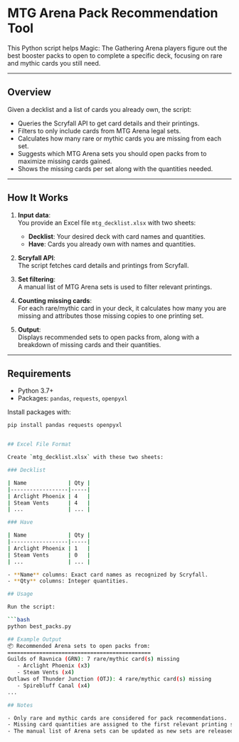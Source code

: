 # MTG Arena Pack Recommendation Tool

This Python script helps Magic: The Gathering Arena players figure out the best booster packs to open to complete a specific deck, focusing on rare and mythic cards you still need.

---

## Overview

Given a decklist and a list of cards you already own, the script:

- Queries the Scryfall API to get card details and their printings.
- Filters to only include cards from MTG Arena legal sets.
- Calculates how many rare or mythic cards you are missing from each set.
- Suggests which MTG Arena sets you should open packs from to maximize missing cards gained.
- Shows the missing cards per set along with the quantities needed.

---

## How It Works

1. **Input data**:  
   You provide an Excel file `mtg_decklist.xlsx` with two sheets:  
   - **Decklist**: Your desired deck with card names and quantities.  
   - **Have**: Cards you already own with names and quantities.

2. **Scryfall API**:  
   The script fetches card details and printings from Scryfall.

3. **Set filtering**:  
   A manual list of MTG Arena sets is used to filter relevant printings.

4. **Counting missing cards**:  
   For each rare/mythic card in your deck, it calculates how many you are missing and attributes those missing copies to one printing set.

5. **Output**:  
   Displays recommended sets to open packs from, along with a breakdown of missing cards and their quantities.

---

## Requirements

- Python 3.7+
- Packages: `pandas`, `requests`, `openpyxl`

Install packages with:

```bash
pip install pandas requests openpyxl


## Excel File Format

Create `mtg_decklist.xlsx` with these two sheets:

### Decklist

| Name             | Qty |
|------------------|-----|
| Arclight Phoenix | 4   |
| Steam Vents      | 4   |
| ...              | ... |

### Have

| Name             | Qty |
|------------------|-----|
| Arclight Phoenix | 1   |
| Steam Vents      | 0   |
| ...              | ... |

- **Name** columns: Exact card names as recognized by Scryfall.
- **Qty** columns: Integer quantities.

## Usage

Run the script:

```bash
python best_packs.py

## Example Output
📦 Recommended Arena sets to open packs from:
=============================================
Guilds of Ravnica (GRN): 7 rare/mythic card(s) missing
   - Arclight Phoenix (x3)
   - Steam Vents (x4)
Outlaws of Thunder Junction (OTJ): 4 rare/mythic card(s) missing
   - Spirebluff Canal (x4)
...

## Notes

- Only rare and mythic cards are considered for pack recommendations.
- Missing card quantities are assigned to the first relevant printing set.
- The manual list of Arena sets can be updated as new sets are released.


